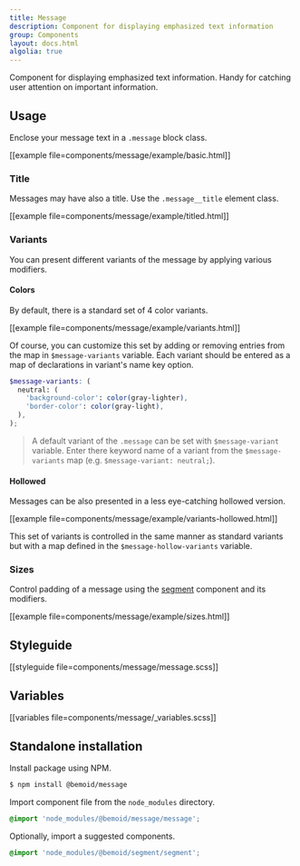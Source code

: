 ```yaml
---
title: Message
description: Component for displaying emphasized text information
group: Components
layout: docs.html
algolia: true
---
```


Component for displaying emphasized text information. Handy for catching user attention on important information.

## Usage

Enclose your message text in a `.message` block class.

[[example file=components/message/example/basic.html]]

### Title

Messages may have also a title. Use the `.message__title` element class.

[[example file=components/message/example/titled.html]]

### Variants

You can present different variants of the message by applying various modifiers.

#### Colors

By default, there is a standard set of 4 color variants.

[[example file=components/message/example/variants.html]]

Of course, you can customize this set by adding or removing entries from the map in `$message-variants` variable. Each variant should be entered as a map of declarations in variant's name key option.

```scss
$message-variants: (
  neutral: (
    'background-color': color(gray-lighter),
    'border-color': color(gray-light),
  ),
);
```

> A default variant of the `.message` can be set with `$message-variant` variable. Enter there keyword name of a variant from the `$message-variants` map (e.g. `$message-variant: neutral;`).

#### Hollowed

Messages can be also presented in a less eye-catching hollowed version.

[[example file=components/message/example/variants-hollowed.html]]

This set of variants is controlled in the same manner as standard variants but with a map defined in the `$message-hollow-variants` variable.

### Sizes

Control padding of a message using the [segment]() component and its modifiers.

[[example file=components/message/example/sizes.html]]

## Styleguide

[[styleguide file=components/message/message.scss]]

## Variables

[[variables file=components/message/_variables.scss]]

## Standalone installation

Install package using NPM.

```bash
$ npm install @bemoid/message
```

Import component file from the `node_modules` directory.

```scss
@import 'node_modules/@bemoid/message/message';
```

Optionally, import a suggested components.

```scss
@import 'node_modules/@bemoid/segment/segment';
```
